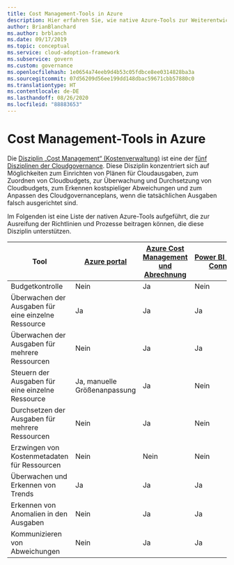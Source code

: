 ```yaml
---
title: Cost Management-Tools in Azure
description: Hier erfahren Sie, wie native Azure-Tools zur Weiterentwicklung von Richtlinien und Prozessen beitragen können, die die Disziplin „Kostenverwaltung“ unterstützen.
author: BrianBlanchard
ms.author: brblanch
ms.date: 09/17/2019
ms.topic: conceptual
ms.service: cloud-adoption-framework
ms.subservice: govern
ms.custom: governance
ms.openlocfilehash: 1e0654a74eeb9d4b53c05fdbce8ee0314828ba3a
ms.sourcegitcommit: 07d56209d56ee199dd148dbac59671cbb57880c0
ms.translationtype: HT
ms.contentlocale: de-DE
ms.lasthandoff: 08/26/2020
ms.locfileid: "88883653"
---
```

# <a name="cost-management-tools-in-azure"></a>Cost Management-Tools in Azure

Die [Disziplin „Cost Management“ (Kostenverwaltung)](./index.md) ist eine der [fünf Disziplinen der Cloudgovernance](../governance-disciplines.md). Diese Disziplin konzentriert sich auf Möglichkeiten zum Einrichten von Plänen für Cloudausgaben, zum Zuordnen von Cloudbudgets, zur Überwachung und Durchsetzung von Cloudbudgets, zum Erkennen kostspieliger Abweichungen und zum Anpassen des Cloudgovernanceplans, wenn die tatsächlichen Ausgaben falsch ausgerichtet sind.

Im Folgenden ist eine Liste der nativen Azure-Tools aufgeführt, die zur Ausreifung der Richtlinien und Prozesse beitragen können, die diese Disziplin unterstützen.

<!-- TODO: Content packs are deprecated. -->

| Tool | [Azure portal](https://azure.microsoft.com/features/azure-portal)  | [Azure Cost Management und Abrechnung](/azure/cost-management-billing/cost-management-billing-overview)  | [Power BI Desktop-Connector](/power-bi/connect-data/desktop-connect-azure-cost-management) | [Azure Policy](/azure/governance/policy/overview) |
|---------|---------|---------|---------|---------|
| Budgetkontrolle     | Nein         | Ja         | Nein         | Ja         |
| Überwachen der Ausgaben für eine einzelne Ressource    | Ja         | Ja         | Ja         | Nein         |
| Überwachen der Ausgaben für mehrere Ressourcen    | Nein         | Ja        | Ja         | Nein         |
| Steuern der Ausgaben für eine einzelne Ressource     | Ja, manuelle Größenanpassung         | Ja         | Nein         | Ja         |
| Durchsetzen der Ausgaben für mehrere Ressourcen    | Nein         | Ja         | Nein         | Ja         |
| Erzwingen von Kostenmetadaten für Ressourcen    | Nein         | Nein         | Nein         | Ja         |
| Überwachen und Erkennen von Trends     | Ja          | Ja        | Ja         | Nein         |
| Erkennen von Anomalien in den Ausgaben     | Nein         | Ja        | Ja         | Nein        |
| Kommunizieren von Abweichungen     | Nein        | Ja        | Ja        | Nein        |
